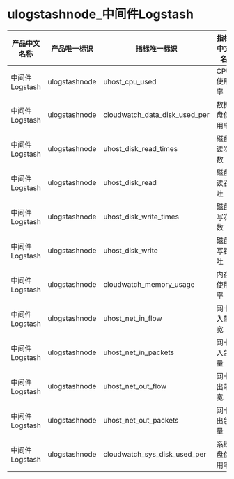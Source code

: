 # ulogstashnode_中间件Logstash

| 产品中文名称   | 产品唯一标识  | 指标唯一标识                  | 指标中文名   | 单位 | 备注 |
| -------------- | ------------- | ----------------------------- | ------------ | ---- | ---- |
| 中间件Logstash | ulogstashnode | uhost_cpu_used                | CPU使用率    | %    |      |
| 中间件Logstash | ulogstashnode | cloudwatch_data_disk_used_per | 数据盘使用率 | %    |      |
| 中间件Logstash | ulogstashnode | uhost_disk_read_times         | 磁盘读次数   | 次/s |      |
| 中间件Logstash | ulogstashnode | uhost_disk_read               | 磁盘读吞吐   | Bps  |      |
| 中间件Logstash | ulogstashnode | uhost_disk_write_times        | 磁盘写次数   | 次/s |      |
| 中间件Logstash | ulogstashnode | uhost_disk_write              | 磁盘写吞吐   | Bps  |      |
| 中间件Logstash | ulogstashnode | cloudwatch_memory_usage       | 内存使用率   | %    |      |
| 中间件Logstash | ulogstashnode | uhost_net_in_flow             | 网卡入带宽   | bps  |      |
| 中间件Logstash | ulogstashnode | uhost_net_in_packets          | 网卡入包量   | 个/s |      |
| 中间件Logstash | ulogstashnode | uhost_net_out_flow            | 网卡出带宽   | bps  |      |
| 中间件Logstash | ulogstashnode | uhost_net_out_packets         | 网卡出包量   | 个/s |      |
| 中间件Logstash | ulogstashnode | cloudwatch_sys_disk_used_per  | 系统盘使用率 | %    |      |

